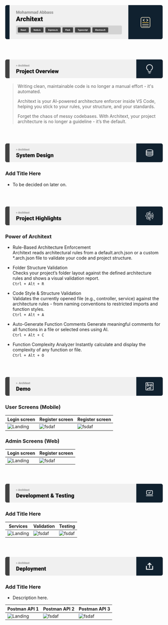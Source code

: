 <img src="./readme/title1.svg"/>

<br><br>

<!-- project overview -->
<img src="./readme/title2.svg"/>

>Writing clean, maintainable code is no longer a manual effort - it's automated.
>
>Architext is your AI-powered architecture enforcer inside VS Code, helping you stick to your rules, your structure, and your standards.
>
>Forget the chaos of messy codebases. With Architext, your project architecture is no longer a guideline - it’s the default. 

<br><br>

<!-- System Design -->
<img src="./readme/title3.svg"/>

### Add Title Here

- To be decided on later on.

<br><br>

<!-- Project Highlights -->
<img src="./readme/title4.svg"/>

### Power of Architext

- Rule-Based Architecture Enforcement <br/>
    Architext reads architectural rules from a default.arch.json or a custom *.arch.json file to validate your code and project structure.

- Folder Structure Validation <br/>
    Checks your project’s folder layout against the defined architecture rules and shows a visual validation report. <br/>
    `Ctrl + Alt + R`

- Code Style & Structure Validation <br/>
    Validates the currently opened file (e.g., controller, service) against the architecture rules - from naming conventions to restricted imports and function styles.
    <br/>
    `Ctrl + Alt + A`

- Auto-Generate Function Comments
    Generate meaningful comments for all functions in a file or selected ones using AI.
    <br/>
    `Ctrl + Alt + C`

- Function Complexity Analyzer
    Instantly calculate and display the complexity of any function or file.
    <br/>
    `Ctrl + Alt + O`




<br><br>

<!-- Demo -->
<img src="./readme/title5.svg"/>

### User Screens (Mobile)

| Login screen                            | Register screen                       | Register screen                       |
| --------------------------------------- | ------------------------------------- | ------------------------------------- |
| ![Landing](./readme/demo/1440x1024.png) | ![fsdaf](./readme/demo/1440x1024.png) | ![fsdaf](./readme/demo/1440x1024.png) |


### Admin Screens (Web)

| Login screen                            | Register screen                       |
| --------------------------------------- | ------------------------------------- |
| ![Landing](./readme/demo/1440x1024.png) | ![fsdaf](./readme/demo/1440x1024.png) |


<br><br>

<!-- Development & Testing -->
<img src="./readme/title6.svg"/>

### Add Title Here


| Services                            | Validation                       | Testing                        |
| --------------------------------------- | ------------------------------------- | ------------------------------------- |
| ![Landing](./readme/demo/1440x1024.png) | ![fsdaf](./readme/demo/1440x1024.png) | ![fsdaf](./readme/demo/1440x1024.png) |


<br><br>

<!-- Deployment -->
<img src="./readme/title7.svg"/>

### Add Title Here

- Description here.


| Postman API 1                            | Postman API 2                       | Postman API 3                        |
| --------------------------------------- | ------------------------------------- | ------------------------------------- |
| ![Landing](./readme/demo/1440x1024.png) | ![fsdaf](./readme/demo/1440x1024.png) | ![fsdaf](./readme/demo/1440x1024.png) |

<br><br>